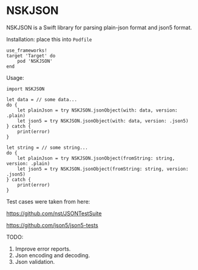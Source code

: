 # NSKJSON
NSKJSON is a Swift library for parsing plain-json format and json5 format.

Installation: place this into `Podfile`
```
use_frameworks!
target 'Target' do
    pod 'NSKJSON'
end
```

Usage:
```objc
import NSKJSON

let data = // some data...
do {
    let plainJson = try NSKJSON.jsonObject(with: data, version: .plain)
    let json5 = try NSKJSON.jsonObject(with: data, version: .json5)
} catch {
    print(error)
}

let string = // some string...
do {
    let plainJson = try NSKJSON.jsonObject(fromString: string, version: .plain)
    let json5 = try NSKJSON.jsonObject(fromString: string, version: .json5)
} catch {
    print(error)
}
```

Test cases were taken from here:

https://github.com/nst/JSONTestSuite

https://github.com/json5/json5-tests

TODO:

1. Improve error reports.
2. Json encoding and decoding.
3. Json validation.
